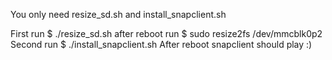 You only need resize_sd.sh and install_snapclient.sh

First run 
$ ./resize_sd.sh 
after reboot run 
$ sudo resize2fs /dev/mmcblk0p2
Second run 
$ ./install_snapclient.sh
After reboot snapclient should play :)